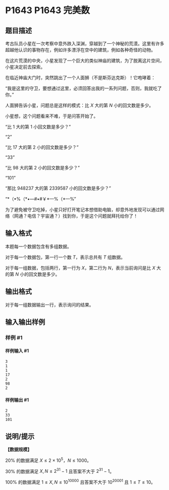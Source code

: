 # P1643 P1643 完美数

## 题目描述

考古队员小星在一次考察中意外跌入深渊，穿越到了一个神秘的荒漠。这里有许多超越他认识的事物存在，例如许多漂浮在空中的建筑，例如各种奇怪的动物。

在这片荒漠的中央，小星发现了一个巨大的类似神庙的建筑，为了脱离这片空间，小星决定前去探索。

在临近神庙大门时，突然跳出了一个人面狮（不是斯芬达克斯）！它咆哮着：

“我是这里的守卫，要想通过这里，必须回答出我的一系列问题，否则，我就吃了你。”

人面狮告诉小星，问题总是这样的模式：比 $X$ 大的第 $N$ 小的回文数是多少。

小星想，这个问题看来不难，于是问答开始了。

“比 $1$ 大的第 $1$ 小回文数是多少？”

“$2$”

“比 $17$ 大的第 $2$ 小的回文数是多少？”

“$33$”

“比 $98$ 大的第 $2$ 小的回文数是多少？”

“$101$”

“那比 $948237$ 大的第 $2339587$ 小的回文数是多少？”

“\*（•%（\*•—#•#￥\*—%（\*—%”

为了避免被守卫吃掉，小星只好打开笔记本想借助电脑，却意外地发现可以通过网络（网通？电信？宇宙通？）找到你，于是这个问题就拜托给你了！

## 输入格式

本题每一个数据包含有多组数据。

对于每一个数据包，第一行一个数 $T$，表示总共有 $T$ 组数据。

对于每一组数据，包括两行，第一行为 $X$，第二行为 $N$，表示当前询问是比 $X$ 大的第 $N$ 小的回文数是多少。

## 输出格式

对于每一组数据输出一行，表示询问的结果。

## 输入输出样例

### 样例 #1

#### 样例输入 #1

```
3
1
1
17
2
98
2
```

#### 样例输出 #1

```
2
33
101
```

## 说明/提示

**【数据规模】**

$20 \%$ 的数据满足 $X \le 2 \times 10^5$，$N \le 1000$。

$30 \%$ 的数据满足 $X, N \le 2^{31}-1$ 且答案不大于 $2^{31}-1$。

$100 \%$ 的数据满足 $1 \le X, N \le {10}^{10000}$ 且答案不大于 ${10}^{20001}$ 且 $1 \le T \le 10$。
